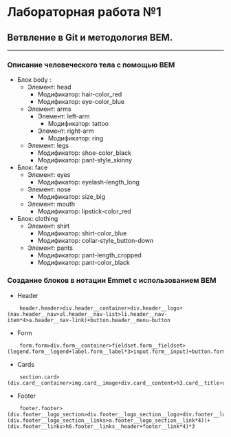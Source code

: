 # Лабораторная работа №1

## Ветвление в Git и методология BEM.

---

### Описание человеческого тела с помощью BEM

- Блок body :
  - Элемент: head
    - Модификатор: hair-color_red
    - Модификатор: eye-color_blue
  - Элемент: arms
    - Элемент: left-arm
      - Модификатор: tattoo
    - Элемент: right-arm
      - Модификатор: ring
  - Элемент: legs
    - Модификатор: shoe-color_black
    - Модификатор: pant-style_skinny
- Блок: face
  - Элемент: eyes
    - Модификатор: eyelash-length_long
  - Элемент: nose
    - Модификатор: size_big
  - Элемент: mouth
    - Модификатор: lipstick-color_red
- Блок: clothing
  - Элемент: shirt
    - Модификатор: shirt-color_blue
    - Модификатор: collar-style_button-down
  - Элемент: pants
    - Модификатор: pant-length_cropped
    - Модификатор: pant-color_black

### Создание блоков в нотации Emmet с использованием BEM

- Header

```
    header.header>div.header__container>div.header__logo+(nav.header__nav>ul.header__nav-list>li.header__nav-item*4>a.header__nav-link)+button.header__menu-button
```

- Form

```
    form.form>div.form__container>fieldset.form__fieldset>(legend.form__legend+label.form__label*3>input.form__input)+button.form__button[type="submit"]
```

- Cards

```
    section.card>(div.card__container>img.card__image+div.card__content>h3.card__title+div.card__cta>a.card__link)*4
```

- Footer

```
    footer.footer>(div.footer__logo_section>div.footer__logo_section__logo+div.footer__logo_section__text+(div.footer__logo_section__links>a.footer__logo_section__link*4))+(div.footer__links>h6.footer__links__header+footer__link*4)*3

```
